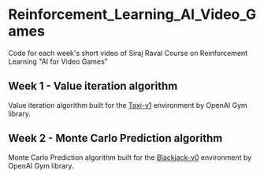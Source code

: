 # Reinforcement_Learning_AI_Video_Games
Code for each week's short video of Siraj Raval Course on Reinforcement Learning "AI for Video Games"

## Week 1 - Value iteration algorithm
Value iteration algorithm built for the <a href="https://gym.openai.com/envs/Taxi-v1/">Taxi-v1</a> environment by OpenAI Gym library.

## Week 2 - Monte Carlo Prediction algorithm
Monte Carlo Prediction algorithm built for the <a href="https://gym.openai.com/envs/Blackjack-v0/">Blackjack-v0</a> environment by OpenAI Gym library.



